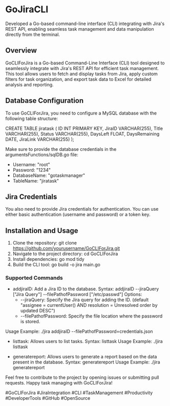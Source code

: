 # GoJiraCLI
Developed a Go-based command-line interface (CLI) integrating with Jira's REST API, enabling seamless task management and data manipulation directly from the terminal.

## Overview
GoCLIForJira is a Go-based Command-Line Interface (CLI) tool designed to seamlessly integrate with Jira's REST API for efficient task management. This tool allows users to fetch and display tasks from Jira, apply custom filters for task organization, and export task data to Excel for detailed analysis and reporting.

## Database Configuration
To use GoCLIForJira, you need to configure a MySQL database with the following table structure:

CREATE TABLE jiratask (
    ID INT PRIMARY KEY,
    JiraID VARCHAR(255),
    Title VARCHAR(255),
    Status VARCHAR(255),
    DaysLeft FLOAT,
    DaysRemaining DATE,
    JiraLink VARCHAR(255)
);

Make sure to provide the database credentials in the argumentsFunctions/sqlDB.go file:
- Username: "root"
- Password: "1234"
- DatabaseName: "gotaskmanager"
- TableName: "jiratask"

## Jira Credentials
You also need to provide Jira credentials for authentication. You can use either basic authentication (username and password) or a token key.

## Installation and Usage
1. Clone the repository: git clone https://github.com/yourusername/GoCLIForJira.git
2. Navigate to the project directory: cd GoCLIForJira
3. Install dependencies: go mod tidy
4. Build the CLI tool: go build -o jira main.go

### Supported Commands
- addjiraID: Add a Jira ID to the database.
  Syntax: addjiraID --jiraQuery ["Jira Query"] --filePathofPassword ["/etc/passwd"]
  Options:
    - --jiraQuery: Specify the Jira query for adding the ID. (default "assignee = currentUser() AND resolution = Unresolved order by updated DESC")
    - --filePathofPassword: Specify the file location where the password is stored.

Usage Example:
./jira addjiraID --filePathofPassword=credentials.json

- listtask: Allows users to list tasks.
  Syntax: listtask
  Usage Example:
./jira listtask

- generatereport: Allows users to generate a report based on the data present in the database.
  Syntax: generatereport
  Usage Example:
./jira generatereport

Feel free to contribute to the project by opening issues or submitting pull requests. Happy task managing with GoCLIForJira!

#GoCLIForJira #JiraIntegration #CLI #TaskManagement #Productivity #DeveloperTools #GitHub #OpenSource
